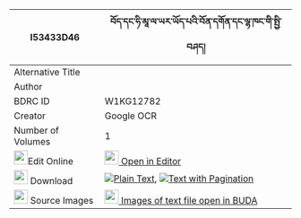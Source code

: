 |I53433D46|བོད་དང་ཧི་མཱ་ལ་ཡར་ཡོད་པའི་བོན་དགོན་དང་ལྷ་ཁང་གི་སྤྱི་བཤད། 
| --- | --- 
|Alternative Title |
|Author | 
|BDRC ID | W1KG12782
|Creator | Google OCR
|Number of Volumes| 1
|<img width="25" src="https://img.icons8.com/color/25/000000/edit-property.png">Edit Online| [<img width="25" src="https://avatars.githubusercontent.com/u/45091458?s=200&v=4"> Open in Editor](http://editor.openpecha.org/I53433D46)
|<img width="25" src="https://img.icons8.com/fluent/48/000000/download-2.png"/>  Download | [![](https://img.icons8.com/color/20/000000/txt.png)Plain Text](https://github.com/Openpecha/I53433D46/releases/download/v2/bo_dang_hi_ma_la_yar_yopa_i_bo_plain_I53433D46.zip), [![](https://img.icons8.com/color/20/000000/txt.png)Text with Pagination](https://github.com/Openpecha/I53433D46/releases/download/v2/bo_dang_hi_ma_la_yar_yopa_i_bo_pages_I53433D46.zip)
|<img width="25" src="https://img.icons8.com/plasticine/100/000000/pictures-folder.png"/>  Source Images | [<img width="25" src="https://library.bdrc.io/icons/BUDA-small.svg"> Images of text file open in BUDA](https://library.bdrc.io/show/bdr:W1KG12782)